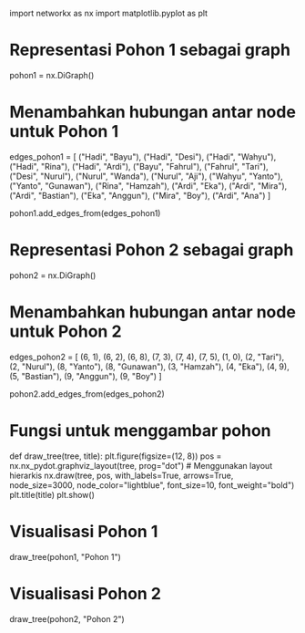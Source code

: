 import networkx as nx
import matplotlib.pyplot as plt

# Representasi Pohon 1 sebagai graph
pohon1 = nx.DiGraph()

# Menambahkan hubungan antar node untuk Pohon 1
edges_pohon1 = [
    ("Hadi", "Bayu"), ("Hadi", "Desi"), ("Hadi", "Wahyu"), ("Hadi", "Rina"), ("Hadi", "Ardi"),
    ("Bayu", "Fahrul"), ("Fahrul", "Tari"), ("Desi", "Nurul"), ("Nurul", "Wanda"), ("Nurul", "Aji"),
    ("Wahyu", "Yanto"), ("Yanto", "Gunawan"),
    ("Rina", "Hamzah"),
    ("Ardi", "Eka"), ("Ardi", "Mira"), ("Ardi", "Bastian"),
    ("Eka", "Anggun"), ("Mira", "Boy"),
    ("Ardi", "Ana")
]

pohon1.add_edges_from(edges_pohon1)

# Representasi Pohon 2 sebagai graph
pohon2 = nx.DiGraph()

# Menambahkan hubungan antar node untuk Pohon 2
edges_pohon2 = [
    (6, 1), (6, 2), (6, 8), (7, 3), (7, 4), (7, 5),
    (1, 0), (2, "Tari"), (2, "Nurul"), (8, "Yanto"), (8, "Gunawan"),
    (3, "Hamzah"), (4, "Eka"), (4, 9), (5, "Bastian"), (9, "Anggun"), (9, "Boy")
]

pohon2.add_edges_from(edges_pohon2)

# Fungsi untuk menggambar pohon
def draw_tree(tree, title):
    plt.figure(figsize=(12, 8))
    pos = nx.nx_pydot.graphviz_layout(tree, prog="dot")  # Menggunakan layout hierarkis
    nx.draw(tree, pos, with_labels=True, arrows=True, node_size=3000, node_color="lightblue", font_size=10, font_weight="bold")
    plt.title(title)
    plt.show()

# Visualisasi Pohon 1
draw_tree(pohon1, "Pohon 1")

# Visualisasi Pohon 2
draw_tree(pohon2, "Pohon 2")
